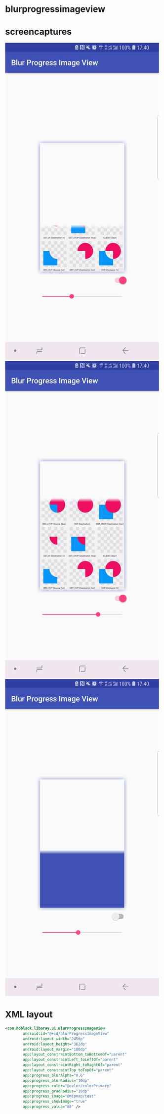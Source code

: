 # blurprogressimageview
# screencaptures
![示例](https://github.com/Shuaigoal/blurprogressimageview/blob/master/images/1.jpg?raw=true)
![示例](https://github.com/Shuaigoal/blurprogressimageview/blob/master/images/2.jpg?raw=true)
![示例](https://github.com/Shuaigoal/blurprogressimageview/blob/master/images/3.jpg?raw=true)


# XML layout
``` XML
<com.hoblack.libaray.ui.BlurProgressImageView
        android:id="@+id/blurProgressImageView"
        android:layout_width="245dp"
        android:layout_height="362dp"
        android:layout_margin="100dp"
        app:layout_constraintBottom_toBottomOf="parent"
        app:layout_constraintLeft_toLeftOf="parent"
        app:layout_constraintRight_toRightOf="parent"
        app:layout_constraintTop_toTopOf="parent"
        app:progress_blurAlpha="0.6"
        app:progress_blurRadius="10dp"
        app:progress_color="@color/colorPrimary"
        app:progress_gradRadius="10dp"
        app:progress_image="@mipmap/test"
        app:progress_showImage="true"
        app:progress_value="80" />
 ``` 
